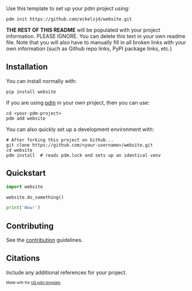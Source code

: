 Use this template to set up your pdm project using:
```shell
pdm init https://github.com/eckelsjd/website.git
```

**THE REST OF THIS README** will be populated with your project information. PLEASE IGNORE. You can delete
this text in your own readme file. Note that you will also have to manually fill in all broken links with your own
information (such as Github repo links, PyPI package links, etc.)

## Installation
You can install normally with:
```shell
pip install website
```
If you are using [pdm](https://github.com/pdm-project/pdm) in your own project, then you can use:
```shell
cd <your-pdm-project>
pdm add website
```
You can also quickly set up a development environment with:
```shell
# After forking this project on Github...
git clone https://github.com/<your-username>/website.git
cd website
pdm install  # reads pdm.lock and sets up an identical venv
```

## Quickstart
```python
import website

website.do_something()

print('Wow!')
```

## Contributing
See the [contribution](CONTRIBUTING.md) guidelines.

## Citations
Include any additional references for your project.

<sup><sub>Made with the [UQ pdm template](https://github.com/eckelsjd/website.git).</sub></sup>

